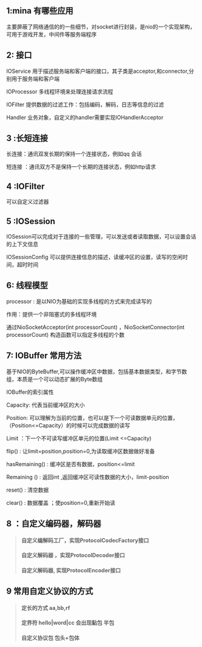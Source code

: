 ## 1:mina 有哪些应用

主要屏蔽了网络通信的的一些细节，对socket进行封装，是nio的一个实现架构，可用于游戏开发，中间件等服务端程序

## 2: 接口

IOService 用于描述服务端和客户端的接口，其子类是acceptor,和connector,分别用于服务端和客户端

IOProcessor 多线程环境来处理连接请求流程

IOFilter 提供数据的过滤工作：包括编码，解码，日志等信息的过滤

Handler 业务对象，自定义的handler需要实现IOHandlerAcceptor

## 3 :长短连接

长连接：通讯双发长期的保持一个连接状态，例如qq 会话

短连接 ：通讯双方不是保持一个长期的连接状态，例如http请求

## 4 :IOFilter 

可以自定义过滤器

## 5 :IOSession 

IOSession可以完成对于连接的一些管理，可以发送或者读取数据，可以设置会话的上下文信息

IOSessionConfig 可以提供连接信息的描述，读缓冲区的设置，读写的空闲时间，超时时间

## 6: 线程模型

 processor : 是以NIO为基础的实现多线程的方式来完成读写的

作用：提供一个非阻塞式的多线程环境

通过NioSocketAcceptor(int processorCount) ，NioSocketConnector(int processorCount) 构造函数可以指定多线程的个数

## 7: IOBuffer 常用方法

基于NIO的ByteBuffer,可以操作缓冲区中数据，包括基本数据类型，和字节数组，本质是一个可以动态扩展的Byte数组

IOBuffer的索引属性

Capacity: 代表当前缓冲区的大小

Position: 可以理解为当前的位置，也可以是下一个可读数据单元的位置，（Position<=Capacity）的时候可以完成数据的读写

Limit ：下一个不可读写缓冲区单元的位置(Limit <=Capacity)

flip() : 让limit=position,position=0,为读取缓冲区数据做好准备

hasRemaining() : 缓冲区是否有数据，position<=limit 

Remaining () : 返回int ,返回缓冲区可读性数据的大小，limit-position

reset() : 清空数据

clear() : 数据覆盖 ；使position=0,重新开始读

## 8 ：自定义编码器，解码器

> #### 自定义编解码工厂，实现ProtocolCodecFactory接口
>
> #### 自定义解码器 ，实现ProtocolDecoder接口
>
> #### 自定义解码器, 实现ProtocolEncoder接口

## 9 常用自定义协议的方式

> #### 定长的方式 aa,bb,rf
>
> #### 定界符 hello|word|cc 会出现黏包 半包
>
> #### 自定义协议包 包头+包体
>
> 





